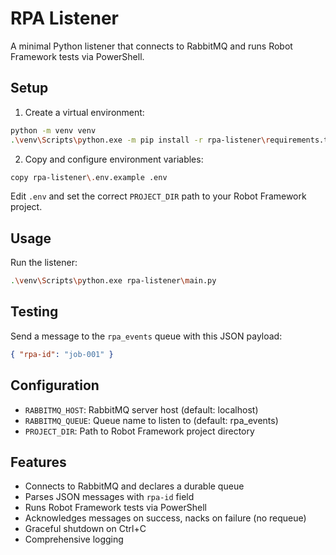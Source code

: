 # RPA Listener

A minimal Python listener that connects to RabbitMQ and runs Robot Framework tests via PowerShell.

## Setup

1. Create a virtual environment:
```bash
python -m venv venv
.\venv\Scripts\python.exe -m pip install -r rpa-listener\requirements.txt
```

2. Copy and configure environment variables:
```bash
copy rpa-listener\.env.example .env
```

Edit `.env` and set the correct `PROJECT_DIR` path to your Robot Framework project.

## Usage

Run the listener:
```bash
.\venv\Scripts\python.exe rpa-listener\main.py
```

## Testing

Send a message to the `rpa_events` queue with this JSON payload:
```json
{ "rpa-id": "job-001" }
```

## Configuration

- `RABBITMQ_HOST`: RabbitMQ server host (default: localhost)
- `RABBITMQ_QUEUE`: Queue name to listen to (default: rpa_events)
- `PROJECT_DIR`: Path to Robot Framework project directory

## Features

- Connects to RabbitMQ and declares a durable queue
- Parses JSON messages with `rpa-id` field
- Runs Robot Framework tests via PowerShell
- Acknowledges messages on success, nacks on failure (no requeue)
- Graceful shutdown on Ctrl+C
- Comprehensive logging
